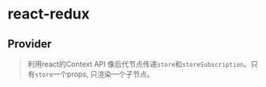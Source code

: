 # react-redux

## Provider
  
> 利用react的Context API 像后代节点传递`store`和`storeSubscription`。只有`store`一个props, 只渲染一个子节点。


